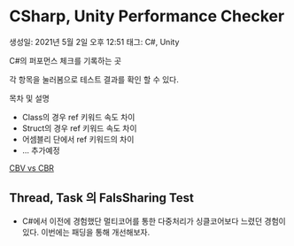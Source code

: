 # CSharp, Unity Performance Checker

생성일: 2021년 5월 2일 오후 12:51
태그: C#, Unity

C#의 퍼포먼스 체크를 기록하는 곳

각 항목을 눌러봄으로 테스트 결과를 확인 할 수 있다.

목차 및 설명

- Class의 경우 ref 키워드 속도 차이
- Struct의 경우 ref 키워드 속도 차이
- 어셈블리 단에서 ref 키워드의 차이
- ... 추가예정

[CBV vs CBR](CSharp,%20Unity%20Performance%20Checker%2079daf67cccbe47679a78e9ff58ba5195/CBV%20vs%20CBR%2025f97ab82fb84089886e36c76b6248d8.csv)

## Thread, Task 의 FalsSharing Test

- C#에서 이전에 경험했단 멀티코어를 통한 다중처리가 싱클코어보다 느렸던 경험이 있다.
이번에는 패딩을 통해 개선해보자.